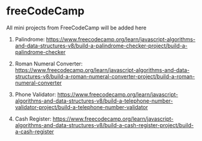 # freeCodeCamp
All mini projects from FreeCodeCamp will be added here

1) Palindrome: https://www.freecodecamp.org/learn/javascript-algorithms-and-data-structures-v8/build-a-palindrome-checker-project/build-a-palindrome-checker

2) Roman Numeral Converter: https://www.freecodecamp.org/learn/javascript-algorithms-and-data-structures-v8/build-a-roman-numeral-converter-project/build-a-roman-numeral-converter

3) Phone Validator: https://www.freecodecamp.org/learn/javascript-algorithms-and-data-structures-v8/build-a-telephone-number-validator-project/build-a-telephone-number-validator

4) Cash Register: https://www.freecodecamp.org/learn/javascript-algorithms-and-data-structures-v8/build-a-cash-register-project/build-a-cash-register